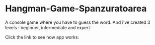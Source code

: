 # Hangman-Game-Spanzuratoarea
A console game  where you have to guess the word. And i've created 3 levels : beginner, intermediate and expert. 


Click the link to see how app works:
